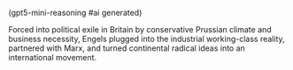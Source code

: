 (gpt5-mini-reasoning #ai generated)

Forced into political exile in Britain by conservative Prussian climate and business necessity, Engels plugged into the industrial working-class reality, partnered with Marx, and turned continental radical ideas into an international movement.
